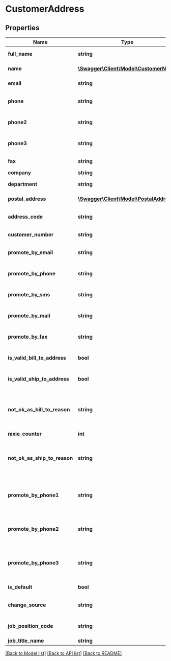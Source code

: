 # CustomerAddress

## Properties
Name | Type | Description | Notes
------------ | ------------- | ------------- | -------------
**full_name** | **string** | The full name of the customer. | [optional] 
**name** | [**\Swagger\Client\Model\CustomerName**](CustomerName.md) | The elements of the customer&#39;s name. | [optional] 
**email** | **string** | The email for the customer. | [optional] 
**phone** | **string** | The primary phone number for the customer. | [optional] 
**phone2** | **string** | An alternate phone number for the customer. | [optional] 
**phone3** | **string** | An alternate phone number for the customer. | [optional] 
**fax** | **string** | The Fax number for the customer. | [optional] 
**company** | **string** | The company name. | [optional] 
**department** | **string** | The department name | [optional] 
**postal_address** | [**\Swagger\Client\Model\PostalAddress**](PostalAddress.md) | The physical postal address. | [optional] 
**address_code** | **string** | The identifying address code for this address. | [optional] 
**customer_number** | **string** | The customer number. | [optional] 
**promote_by_email** | **string** | Specifies whether or not to send promotional emails. | [optional] 
**promote_by_phone** | **string** | Specifies whether or not to make promotional calls. | [optional] 
**promote_by_sms** | **string** | Specifies whether or not to send promotional texts. | [optional] 
**promote_by_mail** | **string** | Specifies whether or not to send promotional mail. | [optional] 
**promote_by_fax** | **string** | Specifies whether or not to send promotional faxes. | [optional] 
**is_valid_bill_to_address** | **bool** | Specifies whether or not this is a valid bill to address. | [optional] 
**is_valid_ship_to_address** | **bool** | Specifies whether or not this is a valid ship to address. | [optional] 
**not_ok_as_bill_to_reason** | **string** | If IsValidBillToAddress is false, then this holds the reason why the address cannot be used as a bill-to. | [optional] 
**nixie_counter** | **int** | The nixie counter. | [optional] 
**not_ok_as_ship_to_reason** | **string** | If IsValidShipToAddress is false, then this holds the reason why the address cannot be used as a ship-to. | [optional] 
**promote_by_phone1** | **string** | Specifies whether or not to make promotional calls to the customer&#39;s Phone Number 1. | [optional] 
**promote_by_phone2** | **string** | Specifies whether or not to make promotional calls to the customer&#39;s Phone Number 2. | [optional] 
**promote_by_phone3** | **string** | Specifies whether or not to make promotional calls to the customer&#39;s Phone Number 3. | [optional] 
**is_default** | **bool** | Is this the customer&#39;s default address? | [optional] 
**change_source** | **string** | The system that last changed the customer record | [optional] 
**job_position_code** | **string** | Position code indicating position in company | [optional] 
**job_title_name** | **string** | Prospect&#39;s job title | [optional] 

[[Back to Model list]](../README.md#documentation-for-models) [[Back to API list]](../README.md#documentation-for-api-endpoints) [[Back to README]](../README.md)


